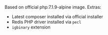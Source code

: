 Based on official php:7.1.9-alpine image. Extras:
- Latest composer installed via official installer
- Redis PHP driver installed via `pecl`
- `igbinary` extension
